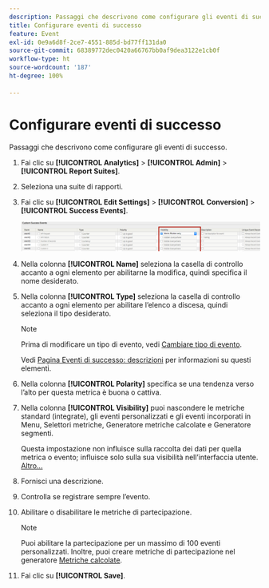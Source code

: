 ```yaml
---
description: Passaggi che descrivono come configurare gli eventi di successo.
title: Configurare eventi di successo
feature: Event
exl-id: 0e9a6d8f-2ce7-4551-885d-bd77ff131da0
source-git-commit: 68389772dec0420a66767bb0af9dea3122e1cb0f
workflow-type: ht
source-wordcount: '187'
ht-degree: 100%

---
```


# Configurare eventi di successo

Passaggi che descrivono come configurare gli eventi di successo.

1. Fai clic su **[!UICONTROL Analytics]** > **[!UICONTROL Admin]** > **[!UICONTROL Report Suites]**.
1. Seleziona una suite di rapporti.
1. Fai clic su **[!UICONTROL Edit Settings]** > **[!UICONTROL Conversion]** > **[!UICONTROL Success Events]**.

   ![Risultato del passaggio](/help/admin/admin/c-manage-report-suites/c-edit-report-suites/conversion-var-admin/c-success-events/assets/success_event_page.png)

1. Nella colonna **[!UICONTROL Name]** seleziona la casella di controllo accanto a ogni elemento per abilitarne la modifica, quindi specifica il nome desiderato.
1. Nella colonna **[!UICONTROL Type]** seleziona la casella di controllo accanto a ogni elemento per abilitare l’elenco a discesa, quindi seleziona il tipo desiderato.

   >[!NOTE]
   >
   >Prima di modificare un tipo di evento, vedi [Cambiare tipo di evento](/help/admin/admin/c-manage-report-suites/c-edit-report-suites/conversion-var-admin/c-success-events/event-type.md).

   Vedi [Pagina Eventi di successo: descrizioni](/help/admin/admin/c-manage-report-suites/c-edit-report-suites/conversion-var-admin/c-success-events/success-event.md) per informazioni su questi elementi.

1. Nella colonna **[!UICONTROL Polarity]** specifica se una tendenza verso l’alto per questa metrica è buona o cattiva.
1. Nella colonna **[!UICONTROL Visibility]** puoi nascondere le metriche standard (integrate), gli eventi personalizzati e gli eventi incorporati in Menu, Selettori metriche, Generatore metriche calcolate e Generatore segmenti.

   Questa impostazione non influisce sulla raccolta dei dati per quella metrica o evento; influisce solo sulla sua visibilità nell’interfaccia utente. [Altro...](/help/admin/admin/metric-visibility.md)
1. Fornisci una descrizione.
1. Controlla se registrare sempre l’evento.
1. Abilitare o disabilitare le metriche di partecipazione.

   >[!NOTE]
   >
   >Puoi abilitare la partecipazione per un massimo di 100 eventi personalizzati. Inoltre, puoi creare metriche di partecipazione nel generatore [Metriche calcolate](/help/components/c-calcmetrics/c-workflow/cm-workflow/c-build-metrics/participation-metric.md).

1. Fai clic su **[!UICONTROL Save]**.
